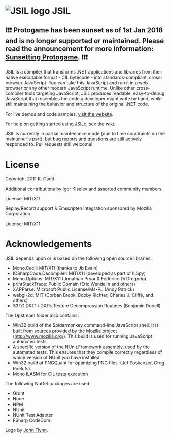 ![JSIL logo](http://jsil.org/images/jsil_48px.png) JSIL
====

## **❗❗❗ Protogame has been sunset as of 1st Jan 2018 and is no longer supported or maintained. Please read the announcement for more information: [Sunsetting Protogame](https://medium.com/redpoint/sunsetting-protogame-a18e1f03af43). ❗❗❗**

JSIL is a compiler that transforms .NET applications and libraries from their native executable format - CIL bytecode - into standards-compliant, cross-browser JavaScript. You can take this JavaScript and run it in a web browser or any other modern JavaScript runtime. Unlike other cross-compiler tools targeting JavaScript, JSIL produces readable, easy-to-debug JavaScript that resembles the code a developer might write by hand, while still maintaining the behavior and structure of the original .NET code.

For live demos and code samples, [visit the website](http://jsil.org).

For help on getting started using JSILc, see [the wiki](https://github.com/sq/JSIL/wiki).

JSIL is currently in partial maintenance mode (due to time constraints on the maintainer's part), but bug reports and questions are still actively responded to. Pull requests still welcome!

License
=======

Copyright 2011 K. Gadd

Additional contributions by Igor Kiselev and assorted community members.

License: MIT/X11

Replay/Record support & Emscripten integration sponsored by Mozilla Corporation

License: MIT/X11

Acknowledgements
========

JSIL depends upon or is based on the following open source libraries:

 * Mono.Cecil: MIT/X11 (thanks to Jb Evain)
 * ICSharpCode.Decompiler: MIT/X11 (developed as part of ILSpy)
 * Mono.Options: MIT/X11 (Jonathan Pryor & Federico Di Gregorio)
 * printStackTrace: Public Domain (Eric Wendelin and others)
 * XAPParse: Microsoft Public License/Ms-PL (Andy Patrick)
 * webgl-2d: MIT (Corban Brook, Bobby Richter, Charles J. Cliffe, and others)
 * S3TC DXT1 / DXT5 Texture Decompression Routines (Benjamin Dobell)
 
The Upstream folder also contains:

 * Win32 build of the Spidermonkey command-line JavaScript shell. It is built from sources provided by the Mozilla project (http://www.mozilla.org/). This build is used for running JavaScript automated tests.
 * A specific version of the NUnit.Framework assembly, used by the automated tests. This ensures that they compile correctly regardless of which version of NUnit you have installed.
 * Win32 build of PNGQuant for optimizing PNG files. (Jef Poskanzer, Greg Roelofs)
 * Mono ILASM for CIL tests execution

The following NuGet packages are used:
 * Grunt
 * Node
 * NPM
 * NUnit
 * NUnit Test Adapter
 * FSharp CodeDom
 
Logo by [John Flynn](http://www.bryneshrimp.com).